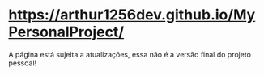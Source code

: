 # https://arthur1256dev.github.io/MyPersonalProject/

A página está sujeita a atualizações, essa não é a versão final do projeto pessoal!
